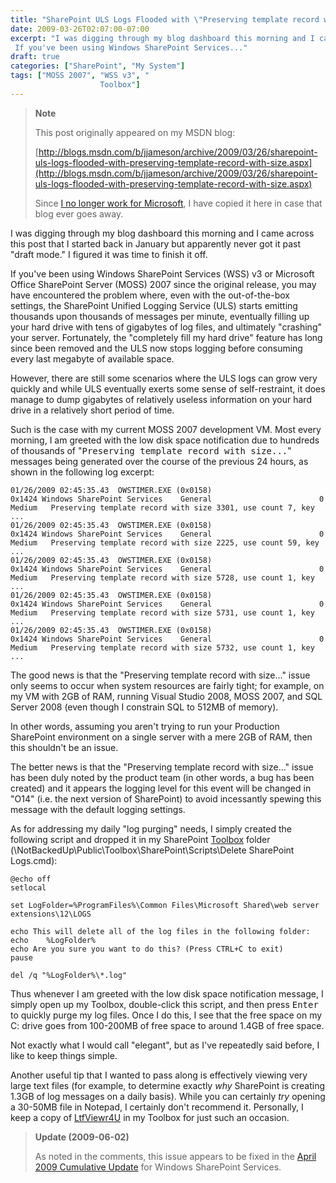 ```yaml
---
title: "SharePoint ULS Logs Flooded with \"Preserving template record with size...\""
date: 2009-03-26T02:07:00-07:00
excerpt: "I was digging through my blog dashboard this morning and I came across this post that I started back in January but apparently never got it past \"draft mode.\" I figured it was time to finish it off. 
 If you've been using Windows SharePoint Services..."
draft: true
categories: ["SharePoint", "My System"]
tags: ["MOSS 2007", "WSS v3", "
                    Toolbox"]
---
```


> **Note**
>
> This post originally appeared on my MSDN blog:
>
> [http://blogs.msdn.com/b/jjameson/archive/2009/03/26/sharepoint-uls-logs-flooded-with-preserving-template-record-with-size.aspx](http://blogs.msdn.com/b/jjameson/archive/2009/03/26/sharepoint-uls-logs-flooded-with-preserving-template-record-with-size.aspx)
>
> Since [I no longer work for Microsoft](/blog/jjameson/2011/09/02/last-day-with-microsoft), I have copied it here in case that blog                 ever goes away.

I was digging through my blog dashboard this morning and I came across this post         that I started back in January but apparently never got it past "draft mode." I         figured it was time to finish it off.

If you've been using Windows SharePoint Services (WSS) v3 or Microsoft Office SharePoint         Server (MOSS) 2007 since the original release, you may have encountered the problem         where, even with the out-of-the-box settings, the SharePoint Unified Logging Service         (ULS) starts emitting thousands upon thousands of messages per minute, eventually         filling up your hard drive with tens of gigabytes of log files, and ultimately "crashing"         your server. Fortunately, the "completely fill my hard drive" feature has long since         been removed and the ULS now stops logging before consuming every last megabyte         of available space.

However, there are still some scenarios where the ULS logs can grow very quickly         and while ULS eventually exerts some sense of self-restraint, it does manage to         dump gigabytes of relatively useless information on your hard drive in a relatively         short period of time.

Such is the case with my current MOSS 2007 development VM. Most every morning, I         am greeted with the low disk space notification due to hundreds of thousands of         "<samp>Preserving template record with size...</samp>" messages being generated         over the course of the previous 24 hours, as shown in the following log excerpt:

```
01/26/2009 02:45:35.43  OWSTIMER.EXE (0x0158)                    0x1424 Windows SharePoint Services    General                        0 Medium   Preserving template record with size 3301, use count 7, key ...
01/26/2009 02:45:35.43  OWSTIMER.EXE (0x0158)                    0x1424 Windows SharePoint Services    General                        0 Medium   Preserving template record with size 2225, use count 59, key ...
01/26/2009 02:45:35.43  OWSTIMER.EXE (0x0158)                    0x1424 Windows SharePoint Services    General                        0 Medium   Preserving template record with size 5728, use count 1, key ...
01/26/2009 02:45:35.43  OWSTIMER.EXE (0x0158)                    0x1424 Windows SharePoint Services    General                        0 Medium   Preserving template record with size 5731, use count 1, key ...
01/26/2009 02:45:35.43  OWSTIMER.EXE (0x0158)                    0x1424 Windows SharePoint Services    General                        0 Medium   Preserving template record with size 5732, use count 1, key ...
```

The good news is that the "Preserving template record with size..." issue only seems         to occur when system resources are fairly tight; for example, on my VM with 2GB         of RAM, running Visual Studio 2008, MOSS 2007, and SQL Server 2008 (even though         I constrain SQL to 512MB of memory).

In other words, assuming you aren't trying to run your Production SharePoint environment         on a single server with a mere 2GB of RAM, then this shouldn't be an issue.

The better news is that the "Preserving template record with size..." issue has         been duly noted by the product team (in other words, a bug has been created) and         it appears the logging level for this event will be changed in "O14" (i.e. the next         version of SharePoint) to avoid incessantly spewing this message with the default         logging settings.

As for addressing my daily "log purging" needs, I simply created the following script         and dropped it in my SharePoint [Toolbox](/blog/jjameson/2007/03/22/backedup-and-notbackedup) folder (\NotBackedUp\Public\Toolbox\SharePoint\Scripts\Delete SharePoint         Logs.cmd):

```
@echo off
setlocal

set LogFolder=%ProgramFiles%\Common Files\Microsoft Shared\web server extensions\12\LOGS

echo This will delete all of the log files in the following folder:
echo    %LogFolder%
echo Are you sure you want to do this? (Press CTRL+C to exit)
pause

del /q "%LogFolder%\*.log"
```

Thus whenever I am greeted with the low disk space notification message, I simply         open up my Toolbox, double-click this script, and then press <kbd>Enter</kbd> to         quickly purge my log files. Once I do this, I see that the free space on my C: drive         goes from 100-200MB of free space to around 1.4GB of free space.

Not exactly what I would call "elegant", but as I've repeatedly said before, I like         to keep things simple.

Another useful tip that I wanted to pass along is effectively viewing very large         text files (for example, to determine exactly *why* SharePoint is creating         1.3GB of log messages on a daily basis). While you can certainly *try* opening         a 30-50MB file in Notepad, I certainly don't recommend it. Personally, I keep a         copy of [LtfViewr4U](http://search.live.com/results.aspx?q=LtfViewr4U)         in my Toolbox for just such an occasion.

> **Update (2009-06-02)**
>
> As noted in the comments, this issue appears to be fixed in the [April 2009 Cumulative Update](http://support.microsoft.com/kb/968850) for Windows SharePoint Services.


